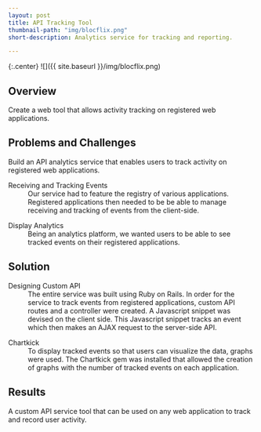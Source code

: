 ```yaml
---
layout: post
title: API Tracking Tool
thumbnail-path: "img/blocflix.png"
short-description: Analytics service for tracking and reporting.

---
```

{:.center}
![]({{ site.baseurl }}/img/blocflix.png)

## Overview

Create a web tool that allows activity tracking on registered web applications.

## Problems and Challenges

Build an API analytics service that enables users to track activity on registered web applications.  

<div class="col2">
  <dl class="row col-md-4">
      <dt class="info-col">Receiving and Tracking Events</dt>
        <dd>
          Our service had to feature the registry of various applications. Registered applications then needed to be be able to manage receiving and tracking of events from the client-side.
        </dd>
  </dl>
  <dl class="row col-md-4">
      <dt class="info-col">Display Analytics</dt>
        <dd>
          Being an analytics platform, we wanted users to be able to see tracked events on their registered applications.  
        </dd>
  </dl>
  </div>

## Solution

<div class="col2">
  <dl class="row col-md-4">
      <dt class="info-col">Designing Custom API</dt>
        <dd>
        The entire service was built using Ruby on Rails. In order for the service to track events from registered applications, custom API routes and a controller were created. A Javascript snippet was devised on the client side. This Javascript snippet tracks an event which then makes an AJAX request to the server-side API.
        </dd>
  </dl>
  <dl class="row col-md-4">
      <dt class="info-col">Chartkick</dt>
        <dd>
          To display tracked events so that users can visualize the data, graphs were used. The Chartkick gem was installed that allowed the creation of graphs with the number of tracked events on each application.
        </dd>
  </dl>
  </div>

## Results

A custom API service tool that can be used on any web application to track and record user activity.
